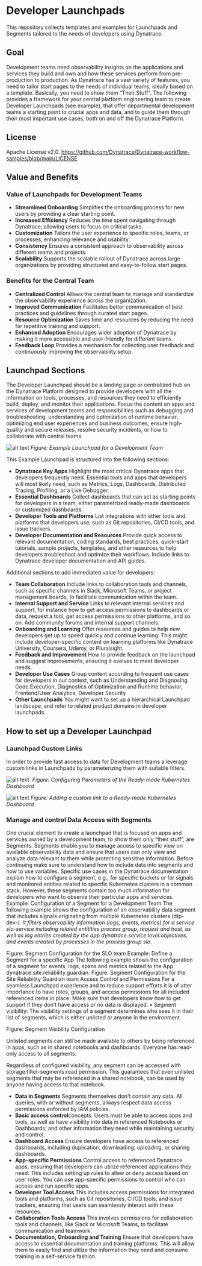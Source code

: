 
# Developer Launchpads
This repository collects templates and examples for Launchpads and Segments tailored to the needs of developers using Dynatrace.

## Goal
Development teams need observability insights on the applications and services they build and own and how these services perform from pre-production to production. As Dynatrace has a vast variety of features, you need to tailor start pages to the needs of individual teams, ideally based on a template. Basically, you need to show them “Their Stuff”. The following provides a framework for your central platform engineering team to create Developer Launchpads (see example), that offer departmental development teams a starting point to crucial apps and data, and to guide them through their most important use cases, both on and off the Dynatrace Platform. 

## License
Apache License v2.0. https://github.com/Dynatrace/Dynatrace-workflow-samples/blob/main/LICENSE

## Value and Benefits 

### Value of Launchpads for Development Teams
* **Streamlined Onboarding** Simplifies the onboarding process for new users by providing a clear starting point.
* **Increased Efficiency** Reduces the time spent navigating through Dynatrace, allowing users to focus on critical tasks.
* **Customization** Tailors the user experience to specific roles, teams, or processes, enhancing relevance and usability.
* **Consistency** Ensures a consistent approach to observability across different teams and projects.
* **Scalability** Supports the scalable rollout of Dynatrace across large organizations by providing structured and easy-to-follow start pages.

### Benefits for the Central Team
* **Centralized Control** Allows the central team to manage and standardize the observability experience across the organization.
* **Improved Communication** Facilitates better communication of best practices and guidelines through curated start pages.
* **Resource Optimization** Saves time and resources by reducing the need for repetitive training and support.
* **Enhanced Adoption** Encourages wider adoption of Dynatrace by making it more accessible and user-friendly for different teams.
* **Feedback Loop** Provides a mechanism for collecting user feedback and continuously improving the observability setup.

## Launchpad Sections
The Developer Launchpad should be a landing page or centralized hub on the Dynatrace Platform designed to provide developers with all the information on tools, processes, and resources they need to efficiently build, deploy, and monitor their applications. 
Focus the content on apps and services of development teams and responsibilities such as debugging and troubleshooting, understanding and optimization of runtime behavior, optimizing end user experiences and business outcomes, ensure high-quality and secure releases, resolve security incidents, or how to collaborate with central teams

![alt text](image.png)
*Figure: Example Launchpad for a Development Team*

This Example Launchpad is structured into the following sections:
* **Dynatrace Key Apps** Highlight the most critical Dynatrace apps that developers frequently need. Essential tools and apps that developers will most likely need, such as Metrics, Logs, Dashboards, Distributed Tracing, Profiling, or a Live Debugger.
* **Essential Dashboards** Collect dashboards that can act as starting points for developers in a team, either parametrized ready-made dashboards or customized dashboards.
* **Developer Tools and Platforms** List integrations with other tools and platforms that developers use, such as Git repositories, CI/CD tools, and issue trackers.
* **Developer Documentation and Resources** Provide quick access to relevant documentation, coding standards, best practices, quick-start tutorials, sample projects, templates, and other resources to help developers troubleshoot and optimize their workflows. Include links to Dynatrace developer documentation and API guides. 

Additional sections to add immediated value for developers:
* **Team Collaboration** Include links to collaboration tools and channels, such as specific channels in Slack, Microsoft Teams, or project management boards, to facilitate communication within the team.
* **Internal Support and Service** Links to relevant internal services and support, for instance how to get access permissions to dashboards or data, request a tool, get access permissions to other platforms, and so on. Add community forums and internal support channels. 
* **Onboarding and Learning** Offer resources and guides to help new developers get up to speed quickly and continue learning. This might include developer-specific content on learning platforms like Dynatrace University, Coursera, Udemy, or Pluralsight.
* **Feedback and Improvement** How to provide feedback on the launchpad and suggest improvements, ensuring it evolves to meet developer needs.
* **Developer Use Cases** Group content according to frequent use cases for developers in our context, such as  Understanding and Diagnosing  Code Execution, Diagnostics of Optimization and Runtime behavior, Frontend/User Analytics, Developer Security
* **Other Launchpads** You might want to set up a hierarchical Launchpad landscape, and refer to related product domains in developer launchpads.


## How to set up a Developer Launchpad



### Launchpad Custom Links 
In order to provide fast access to data for Development teams a leverage custom links in Launchpads by parameterizing them with suitable filters. 

![alt text](image-1.png)´
*Figure: Configuring Parameters of the Ready-made Kubernetes Dashboard*

![alt text](image-2.png)
*Figure: Adding a custom link to a Ready-made Kubernetes Dashboard*

### Manage and control Data Access with Segments
One crucial element to create a launchpad that is focused on apps and services owned by a development team, to show them only “their stuff”, are Segments. Segments enable you to manage access to specific view on available observability data and ensure that users can only view and analyze data relevant to them while protecting sensitive information. Before continuing make sure to understand how to include data into segments and how to use variables.
Specific use cases in the Dynatrace documentation explain how to configure a segment, e.g., for specific buckets or for signals and monitored entities related to specific Kubernetes clusters in a common stack. However, these segments contain too much information for developers who want to observe their particular apps and services. 
Example: Configuration of a Segment for a Development Team
The following example shows the configuration of an observability data segment that includes signals originating from multiple Kubernetes clusters (dtp-dev-*). It filters observability information (logs, events, metrics) for a service slo-service including related entitities process group, request and host, as well as log entries created by the app dynatrace.service.level.objectives, and events created by processes in the process group slo*. 
 
Figure: Segment Configuration for the SLO team
Example: Define a Segment for a specific App 
The following example shows the configuration of a segment for events, logs, spans and metrics related to the App dynatrace.site.reliability.guardian. 
 Figure: Segment Configuration for the Site Reliability Guardian team
Access Control and Permissions
For a seamless Launchpad experience and to reduce support efforts it is of utter importance to have roles, groups, and access permissions for all included referenced items in place. Make sure that developers know how to get support if they don’t have access or no data is displayed.
•	Segment visibility: The visibility settings of a segment determines who sees it in their list of segments, which is either unlisted or anyone in the environment. 

 
Figure: Segment Visibility Configuration
	
Unlisted segments can still be made available to others by being referenced in apps, such as in shared notebooks and dashboards. Everyone has read-only access to all segments.

Regardless of configured visibility, any segment can be accessed with storage:filter-segments:read permission. This guarantees that even unlisted segments that may be referenced in a shared notebook, can be used by anyone having access to that notebook.

* **Data in Segments** Segments themselves don't contain any data. All queries, with or without segments, always respect data access permissions enforced by IAM policies.
* **Basic access control**concepts: Users must be able to access apps and tools, as well as have visibility into data in referenced Notebooks or Dashboards, and other information they need while maintaining security and control.
* **Dashboard Access** Ensure developers have access to referenced dashboards, including duplication, downloading, uploading, or sharing dashboards. 
* **App-specific Permissions** Control access to referenced Dynatrace apps, ensuring that developers can utilize referenced applications they need. This includes setting up rules to allow or deny access based on user roles. You can use app-specific permissions to control who can access and run specific apps.
* **Developer Tool Access** This includes access permissions for integrated tools and platforms, such as Git repositories, CI/CD tools, and issue trackers, ensuring that users can seamlessly interact with these resources. 
* **Collaboration Tools Access** This involves permissions for collaboration tools and channels, like Slack or Microsoft Teams, to facilitate communication and teamwork. 
* **Documentation, Onboarding and Training** Ensure that developers have access to essential documentation and training platforms. This will allow them to easily find and utilize the information they need and consume training in a self-service fashion. 
